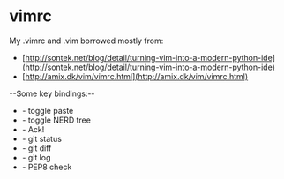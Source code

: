 vimrc
=====

My .vimrc and .vim borrowed mostly from:

- [http://sontek.net/blog/detail/turning-vim-into-a-modern-python-ide](http://sontek.net/blog/detail/turning-vim-into-a-modern-python-ide)
- [http://amix.dk/vim/vimrc.html](http://amix.dk/vim/vimrc.html)

--Some key bindings:--
- <F2> - toggle paste
- <F3> - toggle NERD tree
- <F4> - Ack!
- <F5> - git status
- <F6> - git diff
- <F7> - git log
- <F9> - PEP8 check

